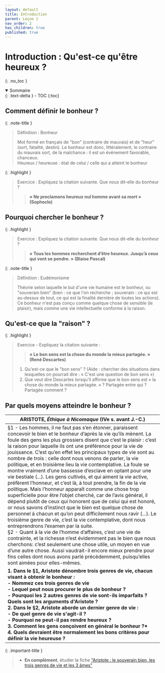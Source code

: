 ```yaml
---
layout: default
title: Introduction
parent: Leçon 1
nav_order: 2
has_children: true
published: true
---
```

# Introduction : Qu'est-ce qu'être heureux ?

{: .no_toc }

<details open markdown="block">
  <summary>
    Sommaire
  </summary>
  {: .text-delta }
- TOC
{:toc}
</details>

## Comment définir le bonheur ?

{: .note-title }
> Définition : Bonheur
> 
> Mot formé en français de "bon" (contraire de mauvais) et de "heur" (sort, fatalité, destin). Le bonheur est donc, littéralement, le contraire du mauvais sort, de la malchance : il est un événement favorable, chanceux.  
> Heureux / heureuse : état de celui / celle qui a atteint le bonheur

{: .highlight }
> Exercice : Expliquez la citation suivante. Que nous dit-elle du bonheur ?
>
>> **« Ne proclamons heureux nul homme avant sa mort » (Sophocle)**

## Pourquoi chercher le bonheur ?

{: .highlight }
> Exercice : Expliquez la citation suivante. Que nous dit-elle du bonheur ?
>> **« Tous les hommes recherchent d’être heureux. Jusqu’à ceux qui vont se pendre. » (Blaise Pascal)**

{: .note-title }
> Définition : Eudémonisme
> 
> Théorie selon laquelle le but d'une vie humaine est le bonheur, ou "souverain bien" (bien : ce que l'on recherche ; souverain : ce qui est au-dessus de tout, ce qui est la finalité dernière de toutes les actions). Ce bonheur n'est pas conçu comme quelque chose de sensible (le plaisir), mais comme une vie intellectuelle conforme à la raison.

## Qu'est-ce que la "raison" ?

{: .highlight }
> Exercice - Expliquez la citation suivante : 
>> **« Le bon sens est la chose du monde la mieux partagée. » (René Descartes)**
>
> 1. Qu'est-ce que le "bon sens" ? (Aide : chercher des situations dans lesquelles on pourrait dire : « C'est une question de bon sens »)
> 2. Que veut dire Descartes lorsqu'il affirme que le bon sens est « la chose du monde la mieux partagée. » ? Partagée entre qui ? Partagée comment ?

## Par quels moyens atteindre le bonheur ?

| ARISTOTE, *Éthique à Nicomaque* (IVe s. avant J.-C.)        |
| ------------------------------------------------------------ |
| §1 - Les hommes, il ne faut pas s’en étonner, paraissent concevoir le bien et le bonheur d’après la vie qu’ils mènent. La foule des gens les plus grossiers disent que c’est le plaisir : c’est la raison pour laquelle ils ont une préférence pour la vie de jouissance. C’est qu’en effet les principaux types de vie sont au nombre de trois : celle dont nous venons de parler, la vie politique, et en troisième lieu la vie contemplative. La foule se montre vraiment d’une bassesse d’esclave en optant pour une vie bestiale (...). Les gens cultivés, et qui aiment la vie active, préfèrent l’honneur, et c’est là, à tout prendre, la fin de la vie politique. Mais l’honneur apparaît comme une chose trop superficielle pour être l’objet cherché, car de l’avis général, il dépend plutôt de ceux qui honorent que de celui qui est honoré, or nous savons d’instinct que le bien est quelque chose de personnel à chacun et qu’on peut difficilement nous ravir (...). Le troisième genre de vie, c’est la vie contemplative, dont nous entreprendrons l’examen par la suite. <br/>§2 - Quant à la vie de l’homme d’affaires, c’est une vie de contrainte, et la richesse n’est évidemment pas le bien que nous cherchons: c’est seulement une chose utile, un moyen en vue d’une autre chose. Aussi vaudrait-il encore mieux prendre pour fins celles dont nous avons parlé précédemment, puisqu’elles sont aimées pour elles-mêmes. |
| **1. Dans le §1, Aristote dénombre trois genres de vie, chacun visant à obtenir le bonheur : <br />- Nommez ces trois genres de vie <br />- Lequel peut nous procurer le plus de bonheur ?<br />- Pourquoi les 2 autres genres de vie sont-ils imparfaits ? Quels sont les arguments d'Aristote ?<br />2. Dans le §2, Aristote aborde un dernier genre de vie :<br />- De quel genre de vie s'agit-il ?<br />- Pourquoi ne peut-il pas rendre heureux ?<br />3. Comment les gens conçoivent en général le bonheur ?*<br />4. Quels devraient être normalement les bons critères pour définir la vie heureuse ?** |

{: .important-title }
> - **En complément**, étudier la fiche ["Aristote : le souverain bien, les trois genres de vie et les 3 âmes"](../../docs/Leçon%201/L1-2-intro-2.html)


